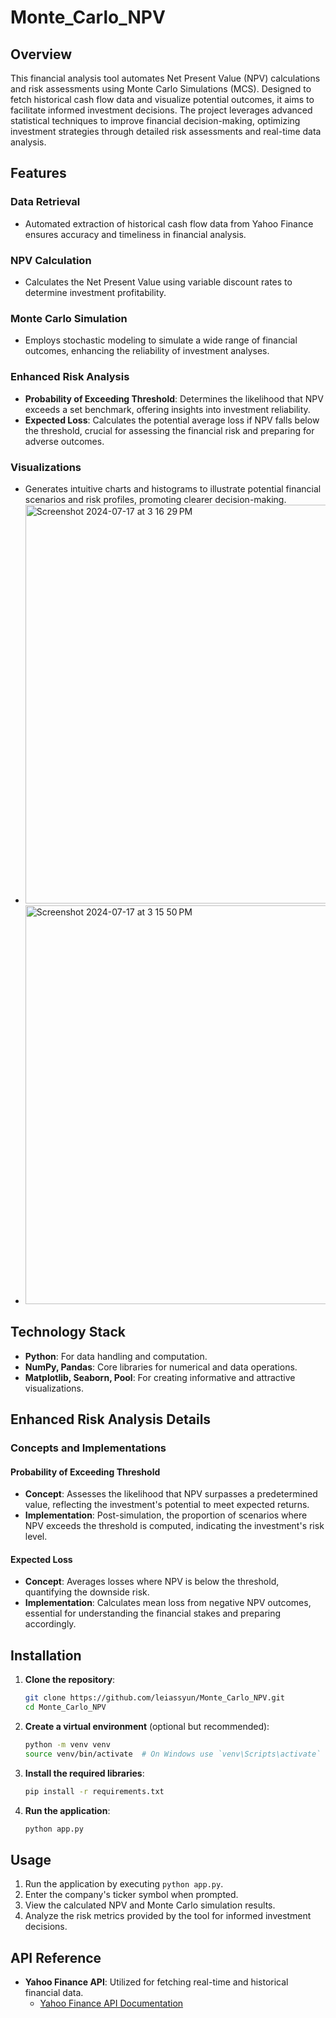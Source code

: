 # Monte_Carlo_NPV

## Overview
This financial analysis tool automates Net Present Value (NPV) calculations and risk assessments using Monte Carlo Simulations (MCS). Designed to fetch historical cash flow data and visualize potential outcomes, it aims to facilitate informed investment decisions. The project leverages advanced statistical techniques to improve financial decision-making, optimizing investment strategies through detailed risk assessments and real-time data analysis.

## Features
### Data Retrieval
- Automated extraction of historical cash flow data from Yahoo Finance ensures accuracy and timeliness in financial analysis.

### NPV Calculation
- Calculates the Net Present Value using variable discount rates to determine investment profitability.

### Monte Carlo Simulation
- Employs stochastic modeling to simulate a wide range of financial outcomes, enhancing the reliability of investment analyses.

### Enhanced Risk Analysis
- **Probability of Exceeding Threshold**: Determines the likelihood that NPV exceeds a set benchmark, offering insights into investment reliability.
- **Expected Loss**: Calculates the potential average loss if NPV falls below the threshold, crucial for assessing the financial risk and preparing for adverse outcomes.

### Visualizations
- Generates intuitive charts and histograms to illustrate potential financial scenarios and risk profiles, promoting clearer decision-making.
- <img width="638" alt="Screenshot 2024-07-17 at 3 16 29 PM" src="https://github.com/user-attachments/assets/f5784f57-c17b-4fa8-a1ca-1fa62e7b385f">
- <img width="638" alt="Screenshot 2024-07-17 at 3 15 50 PM" src="https://github.com/user-attachments/assets/ef237613-1b4b-4c5f-9a82-11703bf17000">





## Technology Stack
- **Python**: For data handling and computation.
- **NumPy, Pandas**: Core libraries for numerical and data operations.
- **Matplotlib, Seaborn, Pool**: For creating informative and attractive visualizations.

## Enhanced Risk Analysis Details
### Concepts and Implementations
#### Probability of Exceeding Threshold
- **Concept**: Assesses the likelihood that NPV surpasses a predetermined value, reflecting the investment's potential to meet expected returns.
- **Implementation**: Post-simulation, the proportion of scenarios where NPV exceeds the threshold is computed, indicating the investment's risk level.

#### Expected Loss
- **Concept**: Averages losses where NPV is below the threshold, quantifying the downside risk.
- **Implementation**: Calculates mean loss from negative NPV outcomes, essential for understanding the financial stakes and preparing accordingly.

## Installation

1. **Clone the repository**:

    ```bash
    git clone https://github.com/leiassyun/Monte_Carlo_NPV.git
    cd Monte_Carlo_NPV
    ```

2. **Create a virtual environment** (optional but recommended):

    ```bash
    python -m venv venv
    source venv/bin/activate  # On Windows use `venv\Scripts\activate`
    ```

3. **Install the required libraries**:

    ```bash
    pip install -r requirements.txt
    ```

4. **Run the application**:

    ```bash
    python app.py
    ```

## Usage
1. Run the application by executing `python app.py`.
2. Enter the company's ticker symbol when prompted.
3. View the calculated NPV and Monte Carlo simulation results.
4. Analyze the risk metrics provided by the tool for informed investment decisions.

## API Reference
- **Yahoo Finance API**: Utilized for fetching real-time and historical financial data.
  - [Yahoo Finance API Documentation](https://pypi.org/project/yfinance/)
